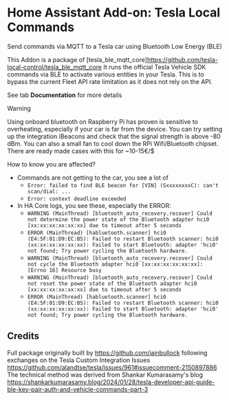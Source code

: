 # Home Assistant Add-on: Tesla Local Commands

Send commands via MQTT to a Tesla car using Bluetooth Low Energy (BLE)


This Addon is a package of [tesla_ble_mqtt_core]https://github.com/tesla-local-control/tesla_ble_mqtt_core
It runs the official Tesla Vehicle SDK commands via BLE to activate various entities in your Tesla.
This is to bypass the current Fleet API rate limitation as it does not rely on the API.

See tab **Documentation** for more details

> [!WARNING]
> Using onboard bluetooth on Raspberry Pi has proven is sensitive to overheating, especially if your car is far from the device.
> You can try setting up the integration iBeacons and check that the signal strength is above -80 dBm.
> You can also a small fan to cool down the RPi Wifi/Bluetooth chipset. There are ready made cases with this for ~10-15€/$
>
> How to know you are affected?
> - Commands are not getting to the car, you see a lot of
>   - `Error: failed to find BLE beacon for [VIN] (SxxxxxxxxC): can't scan/dial: ...`
>   - `Error: context deadline exceeded`
> - In HA Core logs, you see these, especially the ERROR:
>   - `WARNING (MainThread) [bluetooth_auto_recovery.recover] Could not determine the power state of the Bluetooth adapter hci0 [xx:xx:xx:xx:xx:xx] due to timeout after 5 seconds`
>   - `ERROR (MainThread) [habluetooth.scanner] hci0 (E4:5F:01:D9:EC:B5): Failed to restart Bluetooth scanner: hci0 (xx:xx:xx:xx:xx:xx): Failed to start Bluetooth: adapter 'hci0' not found; Try power cycling the Bluetooth hardware.`
>   - `WARNING (MainThread) [bluetooth_auto_recovery.recover] Could not cycle the Bluetooth adapter hci0 [xx:xx:xx:xx:xx:xx]: [Errno 16] Resource busy`
>   - `WARNING (MainThread) [bluetooth_auto_recovery.recover] Could not reset the power state of the Bluetooth adapter hci0 [xx:xx:xx:xx:xx:xx] due to timeout after 5 seconds`
>   - `ERROR (MainThread) [habluetooth.scanner] hci0 (E4:5F:01:D9:EC:B5): Failed to restart Bluetooth scanner: hci0 (xx:xx:xx:xx:xx:xx): Failed to start Bluetooth: adapter 'hci0' not found; Try power cycling the Bluetooth hardware.`


## Credits

Full package originally built by https://github.com/iainbullock following exchanges on the Tesla Custom Integration Issues https://github.com/alandtse/tesla/issues/961#issuecomment-2150897886 
The technical method was derived from Shankar Kumarasamy's blog https://shankarkumarasamy.blog/2024/01/28/tesla-developer-api-guide-ble-key-pair-auth-and-vehicle-commands-part-3
